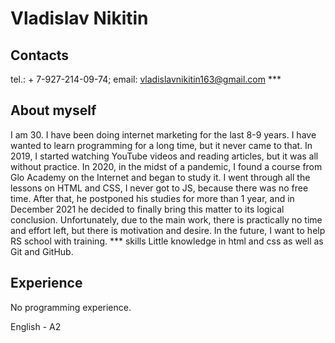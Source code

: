 # Vladislav Nikitin

## Contacts
tel.: + 7-927-214-09-74; email: vladislavnikitin163@gmail.com ***

## About myself
I am 30. I have been doing internet marketing for the last 8-9 years. I have wanted to learn programming for a long time, but it never came to that. In 2019, I started watching YouTube videos and reading articles, but it was all without practice. In 2020, in the midst of a pandemic, I found a course from Glo Academy on the Internet and began to study it. I went through all the lessons on HTML and CSS, I never got to JS, because there was no free time. After that, he postponed his studies for more than 1 year, and in December 2021 he decided to finally bring this matter to its logical conclusion. Unfortunately, due to the main work, there is practically no time and effort left, but there is motivation and desire. In the future, I want to help RS school with training. ***
skills
Little knowledge in html and css as well as Git and GitHub.

## Experience
No programming experience.

English - A2